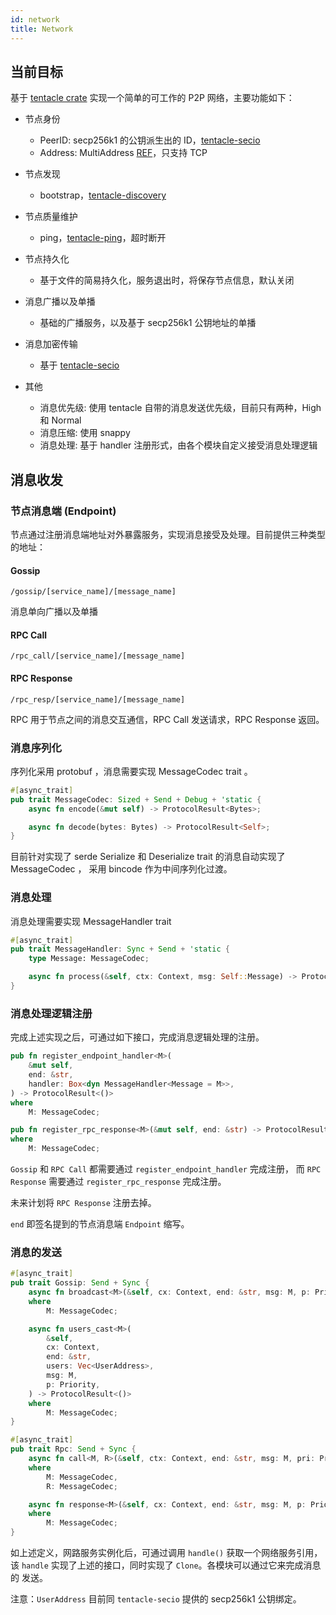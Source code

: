 ```yaml
---
id: network
title: Network
---
```


## 当前目标

基于 [tentacle crate](https://github.com/nervosnetwork/p2p) 实现一个简单的可工作的 P2P 网络，主要功能如下：

- 节点身份

  - PeerID: secp256k1 的公钥派生出的 ID，[tentacle-secio](https://crates.io/crates/tentacle-secio)
  - Address: MultiAddress [REF](https://multiformats.io/multiaddr)，只支持 TCP

- 节点发现

  - bootstrap，[tentacle-discovery](https://crates.io/crates/tentacle-discovery)

- 节点质量维护

  - ping，[tentacle-ping](https://crates.io/crates/tentacle-ping)，超时断开

- 节点持久化

  - 基于文件的简易持久化，服务退出时，将保存节点信息，默认关闭

- 消息广播以及单播

  - 基础的广播服务，以及基于 secp256k1 公钥地址的单播

- 消息加密传输

  - 基于 [tentacle-secio](https://crates.io/crates/tentacle-secio)

- 其他

  - 消息优先级: 使用 tentacle 自带的消息发送优先级，目前只有两种，High 和 Normal
  - 消息压缩: 使用 snappy
  - 消息处理: 基于 handler 注册形式，由各个模块自定义接受消息处理逻辑

## 消息收发

### 节点消息端 (Endpoint)

节点通过注册消息端地址对外暴露服务，实现消息接受及处理。目前提供三种类型的地址：

#### Gossip

```text
/gossip/[service_name]/[message_name]
```

消息单向广播以及单播

#### RPC Call

```text
/rpc_call/[service_name]/[message_name]
```

#### RPC Response

```text
/rpc_resp/[service_name]/[message_name]
```

RPC 用于节点之间的消息交互通信，RPC Call 发送请求，RPC Response 返回。

### 消息序列化

序列化采用 protobuf ，消息需要实现 MessageCodec trait 。

```rust
#[async_trait]
pub trait MessageCodec: Sized + Send + Debug + 'static {
    async fn encode(&mut self) -> ProtocolResult<Bytes>;

    async fn decode(bytes: Bytes) -> ProtocolResult<Self>;
}
```

目前针对实现了 serde Serialize 和 Deserialize trait 的消息自动实现了 MessageCodec ，
采用 bincode 作为中间序列化过渡。

### 消息处理

消息处理需要实现 MessageHandler trait

```rust
#[async_trait]
pub trait MessageHandler: Sync + Send + 'static {
    type Message: MessageCodec;

    async fn process(&self, ctx: Context, msg: Self::Message) -> ProtocolResult<()>;
}
```

### 消息处理逻辑注册

完成上述实现之后，可通过如下接口，完成消息逻辑处理的注册。

```rust
pub fn register_endpoint_handler<M>(
    &mut self,
    end: &str,
    handler: Box<dyn MessageHandler<Message = M>>,
) -> ProtocolResult<()>
where
    M: MessageCodec;

pub fn register_rpc_response<M>(&mut self, end: &str) -> ProtocolResult<()>
where
    M: MessageCodec;
```

`Gossip` 和 `RPC Call` 都需要通过 `register_endpoint_handler` 完成注册，
而 `RPC Response` 需要通过 `register_rpc_response` 完成注册。

未来计划将 `RPC Response` 注册去掉。

`end` 即签名提到的节点消息端 `Endpoint` 缩写。

### 消息的发送

```rust
#[async_trait]
pub trait Gossip: Send + Sync {
    async fn broadcast<M>(&self, cx: Context, end: &str, msg: M, p: Priority) -> ProtocolResult<()>
    where
        M: MessageCodec;

    async fn users_cast<M>(
        &self,
        cx: Context,
        end: &str,
        users: Vec<UserAddress>,
        msg: M,
        p: Priority,
    ) -> ProtocolResult<()>
    where
        M: MessageCodec;
}

#[async_trait]
pub trait Rpc: Send + Sync {
    async fn call<M, R>(&self, ctx: Context, end: &str, msg: M, pri: Priority) -> ProtocolResult<R>
    where
        M: MessageCodec,
        R: MessageCodec;

    async fn response<M>(&self, cx: Context, end: &str, msg: M, p: Priority) -> ProtocolResult<()>
    where
        M: MessageCodec;
}
```

如上述定义，网路服务实例化后，可通过调用 `handle()` 获取一个网络服务引用，该
`handle` 实现了上述的接口，同时实现了 `Clone`。各模块可以通过它来完成消息的
发送。

注意：`UserAddress` 目前同 `tentacle-secio` 提供的 secp256k1 公钥绑定。
